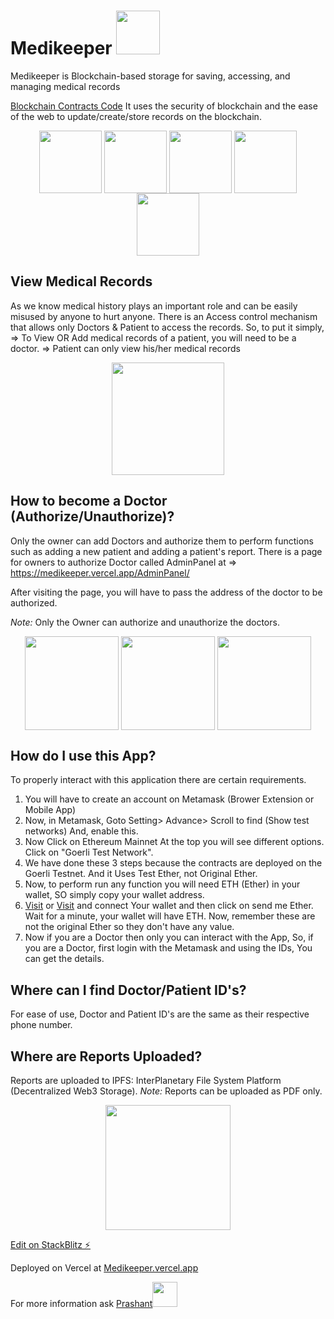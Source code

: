 # Medikeeper <img src="https://thumbs.gfycat.com/ScientificSimilarIvorybilledwoodpecker-max-1mb.gif" width="70" align="bottom" >

Medikeeper is Blockchain-based storage for saving, accessing, and managing medical records

[Blockchain Contracts Code](https://github.com/PrashantAmoli/Medikeeper-Blockchain/) It uses the security of blockchain and the ease of the web to update/create/store records on the blockchain.

<p align="center">
<img src="https://www.logigroup.com/images/modules/react.gif" height="100" align="center">
  
<img src="https://www.staffworx.co.uk/wp-content/uploads/2021/09/nextjs-gif.gif" height="100" align="center">
  
<img src="https://cdn.dribbble.com/users/2574702/screenshots/6702374/metamask.gif" height="100" align="center">
  
<img src="https://c.tenor.com/7VzBpq5zYR8AAAAd/eth.gif" height="100" align="center">
 
<img src="https://c.tenor.com/Vj0bLN3bFksAAAAC/blockchain-bitcoin.gif" height="100" align="center">
</p>

## View Medical Records

As we know medical history plays an important role and can be easily misused by anyone to hurt anyone. There is an Access control mechanism that allows only Doctors & Patient to access the records.
So, to put it simply,
=> To View OR Add medical records of a patient, you will need to be a doctor.
=> Patient can only view his/her medical records

<p align="center">
<img src="https://scitechdaily.com/images/Futuristic-Medicine-Health-Data-Biotechnology.gif" height="180" align="center">
</p>

## How to become a Doctor (Authorize/Unauthorize)?

Only the owner can add Doctors and authorize them to perform functions such as adding a new patient and adding a patient's report. There is a page for owners to authorize Doctor called AdminPanel at => https://medikeeper.vercel.app/AdminPanel/

After visiting the page, you will have to pass the address of the doctor to be authorized.

_Note:_ Only the Owner can authorize and unauthorize the doctors.

<p align="center">
<img src="https://i.pinimg.com/originals/36/02/fc/3602fc580ec2e5439d9e2588c4bd3544.gif" height="150" align="center">
  
<img src="https://upload.wikimedia.org/wikipedia/commons/8/8d/Patient_Care_GIF_Animation_Loop.gif" height="150" align="center">
  
<img src="https://images.squarespace-cdn.com/content/v1/5a8694a6e45a7c0c0c9dfac1/1625848330150-P6AZKX3IWVSWBSTR7D6X/report_mini_black_animated.gif" height="150" align="center">
</p>

## How do I use this App?

To properly interact with this application there are certain requirements.

1. You will have to create an account on Metamask (Brower Extension or Mobile App)
2. Now, in Metamask, Goto Setting> Advance> Scroll to find (Show test networks) And, enable this.
3. Now Click on Ethereum Mainnet At the top you will see different options. Click on "Goerli Test Network".
4. We have done these 3 steps because the contracts are deployed on the Goerli Testnet. And it Uses Test Ether, not Original Ether.
5. Now, to perform run any function you will need ETH (Ether) in your wallet, SO simply copy your wallet address.
6. [Visit](https://faucets.chain.link/goerli) or [Visit](https://goerlifaucet.com) and connect Your wallet and then click on send me Ether. Wait for a minute, your wallet will have ETH. Now, remember these are not the original Ether so they don't have any value.
7. Now if you are a Doctor then only you can interact with the App, So, if you are a Doctor, first login with the Metamask and using the IDs, You can get the details.

## Where can I find Doctor/Patient ID's?

For ease of use, Doctor and Patient ID's are the same as their respective phone number.

## Where are Reports Uploaded?

Reports are uploaded to IPFS: InterPlanetary File System Platform (Decentralized Web3 Storage).
_Note:_ Reports can be uploaded as PDF only.

<p align="center">
<img src="https://www.cognierblock.com/img/bi-admin.gif" height="200" align="center" />
</p>
  
[Edit on StackBlitz ⚡️](https://stackblitz.com/edit/medikeeper)

Deployed on Vercel at [Medikeeper.vercel.app](https://medikeeper.vercel.app)

For more information ask [Prashant](https://PrashantAmoli.github.io)<img src="https://raw.githubusercontent.com/TheDudeThatCode/TheDudeThatCode/master/Assets/Developer.gif" height=40 align="bottom" /> 
